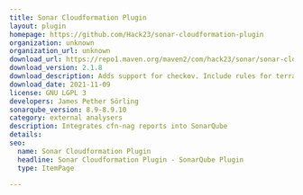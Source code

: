 ```yaml
---
title: Sonar Cloudformation Plugin
layout: plugin
homepage: https://github.com/Hack23/sonar-cloudformation-plugin
organization: unknown
organization_url: unknown
download_url: https://repo1.maven.org/maven2/com/hack23/sonar/sonar-cloudformation-plugin/2.1.8/sonar-cloudformation-plugin-2.1.8.jar
download_version: 2.1.8
download_description: Adds support for checkov. Include rules for terraform, kubernetes and azure templates.
download_date: 2021-11-09
license: GNU LGPL 3
developers: James Pether Sörling
sonarqube_version: 8.9-8.9.10
category: external analysers
description: Integrates cfn-nag reports into SonarQube
details: 
seo:
  name: Sonar Cloudformation Plugin
  headline: Sonar Cloudformation Plugin - SonarQube Plugin
  type: ItemPage

---
```


